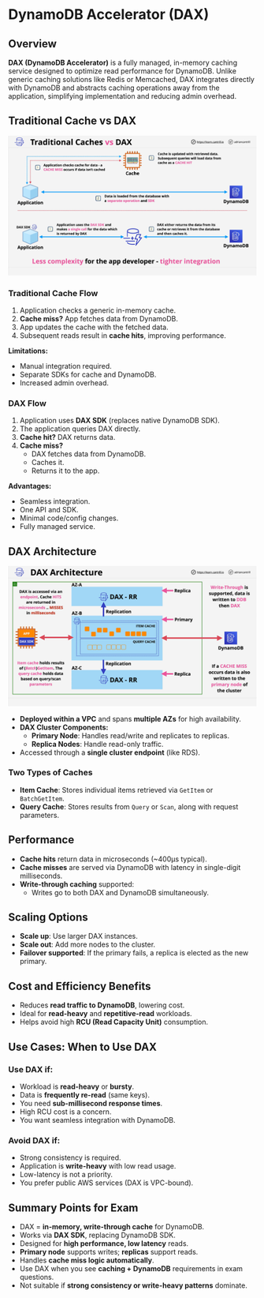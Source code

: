 # DynamoDB Accelerator (DAX)

## Overview

**DAX (DynamoDB Accelerator)** is a fully managed, in-memory caching service designed to optimize read performance for DynamoDB. Unlike generic caching solutions like Redis or Memcached, DAX integrates directly with DynamoDB and abstracts caching operations away from the application, simplifying implementation and reducing admin overhead.

## Traditional Cache vs DAX

![alt text](image-11.png)

### Traditional Cache Flow

1. Application checks a generic in-memory cache.
2. **Cache miss?** App fetches data from DynamoDB.
3. App updates the cache with the fetched data.
4. Subsequent reads result in **cache hits**, improving performance.

**Limitations:**

- Manual integration required.
- Separate SDKs for cache and DynamoDB.
- Increased admin overhead.

### DAX Flow

1. Application uses **DAX SDK** (replaces native DynamoDB SDK).
2. The application queries DAX directly.
3. **Cache hit?** DAX returns data.
4. **Cache miss?**
   - DAX fetches data from DynamoDB.
   - Caches it.
   - Returns it to the app.

**Advantages:**

- Seamless integration.
- One API and SDK.
- Minimal code/config changes.
- Fully managed service.

## DAX Architecture

![alt text](image-12.png)

- **Deployed within a VPC** and spans **multiple AZs** for high availability.
- **DAX Cluster Components:**
  - **Primary Node**: Handles read/write and replicates to replicas.
  - **Replica Nodes**: Handle read-only traffic.
- Accessed through a **single cluster endpoint** (like RDS).

### Two Types of Caches

- **Item Cache**: Stores individual items retrieved via `GetItem` or `BatchGetItem`.
- **Query Cache**: Stores results from `Query` or `Scan`, along with request parameters.

## Performance

- **Cache hits** return data in microseconds (~400μs typical).
- **Cache misses** are served via DynamoDB with latency in single-digit milliseconds.
- **Write-through caching** supported:
  - Writes go to both DAX and DynamoDB simultaneously.

## Scaling Options

- **Scale up**: Use larger DAX instances.
- **Scale out**: Add more nodes to the cluster.
- **Failover supported**: If the primary fails, a replica is elected as the new primary.

## Cost and Efficiency Benefits

- Reduces **read traffic to DynamoDB**, lowering cost.
- Ideal for **read-heavy** and **repetitive-read** workloads.
- Helps avoid high **RCU (Read Capacity Unit)** consumption.

## Use Cases: When to Use DAX

### Use DAX if:

- Workload is **read-heavy** or **bursty**.
- Data is **frequently re-read** (same keys).
- You need **sub-millisecond response times**.
- High RCU cost is a concern.
- You want seamless integration with DynamoDB.

### Avoid DAX if:

- Strong consistency is required.
- Application is **write-heavy** with low read usage.
- Low-latency is not a priority.
- You prefer public AWS services (DAX is VPC-bound).

## Summary Points for Exam

- DAX = **in-memory, write-through cache** for DynamoDB.
- Works via **DAX SDK**, replacing DynamoDB SDK.
- Designed for **high performance, low latency** reads.
- **Primary node** supports writes; **replicas** support reads.
- Handles **cache miss logic automatically**.
- Use DAX when you see **caching + DynamoDB** requirements in exam questions.
- Not suitable if **strong consistency or write-heavy patterns** dominate.
